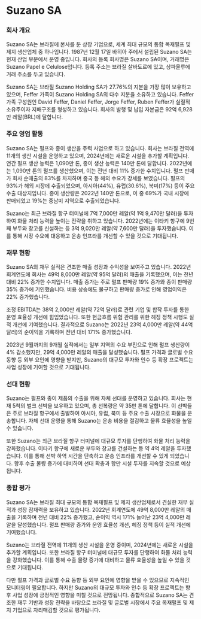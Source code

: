 # Suzano SA

### 회사 개요

Suzano SA는 브라질에 본사를 둔 상장 기업으로, 세계 최대 규모의 통합 목재펄프 및 제지 생산업체 중 하나입니다. 1987년 12월 17일 바히아 주에서 설립된 Suzano SA는 현재 산업 부문에서 운영 중입니다. 회사의 등록 회사명은 Suzano SA이며, 거래명은 Suzano Papel e Celulose입니다. 등록 주소는 브라질 살바도르에 있고, 상파울루에 거래 주소를 두고 있습니다.

Suzano SA는 브라질 Suzano Holding SA가 27.76%의 지분을 가장 많이 보유하고 있으며, Feffer 가족이 Suzano Holding SA의 다수 지분을 소유하고 있습니다. Feffer 가족 구성원인 David Feffer, Daniel Feffer, Jorge Feffer, Ruben Feffer가 실질적 소유주이자 지배구조를 형성하고 있습니다. 회사의 발행 및 납입 자본금은 92억 6,928만 레알(BRL)에 달합니다.

### 주요 영업 활동

Suzano SA는 펄프와 종이 생산을 주력 사업으로 하고 있습니다. 회사는 브라질 전역에 11개의 생산 시설을 운영하고 있으며, 2024년에는 새로운 시설을 추가할 계획입니다. 연간 펄프 생산 능력은 1,090만 톤, 종이 생산 능력은 140만 톤에 달합니다. 2022년에는 1,090만 톤의 펄프를 생산했으며, 이는 전년 대비 11% 증가한 수치입니다. 펄프 판매가 회사 순매출의 83%를 차지하며 중국 등 해외 수요가 강세를 보였습니다. 펄프의 93%가 해외 시장에 수출되었으며, 아시아(44%), 유럽(30.6%), 북미(17%) 등이 주요 수출 대상지입니다. 종이 생산량은 2022년 140만 톤으로, 이 중 69%가 국내 시장에 판매되었고 19%는 중남미 지역으로 수출되었습니다.

Suzano는 최근 브라질 항구 터미널에 7억 7,000만 레알(약 1억 9,470만 달러)을 투자하여 화물 처리 능력을 높이는 전략을 취하고 있습니다. 2022년에는 이타키 항구에 9번째 부두와 창고를 신설하는 등 3억 9,020만 레알(약 7,600만 달러)을 투자했습니다. 이를 통해 시장 수요에 대응하고 운송 인프라를 개선할 수 있을 것으로 기대됩니다.

### 재무 현황

Suzano SA의 재무 실적은 견조한 매출 성장과 수익성을 보여주고 있습니다. 2022년 회계연도에 회사는 49억 8,000만 레알(약 95억 달러)의 매출을 기록했으며, 이는 전년 대비 22% 증가한 수치입니다. 매출 증가는 주로 펄프 판매량 19% 증가와 종이 판매량 35% 증가에 기인했습니다. 비용 상승에도 불구하고 판매량 증가로 인해 영업이익은 22% 증가했습니다.

조정 EBITDA는 38억 2,000만 레알(약 72억 달러)로 관련 기업 및 합작 투자를 통한 운영 효율성 개선에 힘입었습니다. 또한 현금흐름 위험 관리를 위한 헤징 정책 시행도 실적 개선에 기여했습니다. 결과적으로 Suzano는 2022년 23억 4,000만 레알(약 44억 달러)의 순이익을 기록하며 전년 대비 171% 증가했습니다.

2023년 9월까지의 9개월 실적에서는 일부 지역의 수요 부진으로 인해 펄프 생산량이 4% 감소했지만, 29억 4,000만 레알의 매출을 달성했습니다. 펄프 가격과 글로벌 수요 동향 등 외부 요인에 영향을 받지만, Suzano의 대규모 투자와 인수 등 확장 프로젝트는 사업 성장에 기여할 것으로 기대됩니다.

### 선대 현황

Suzano는 펄프와 종이 제품의 수출을 위해 자체 선대를 운영하고 있습니다. 회사는 현재 5척의 벌크 선박을 보유하고 있으며, 총 선복량은 약 35만 톤에 달합니다. 이 선박들은 주로 브라질 항구에서 출발하여 아시아, 유럽, 북미 등 주요 수출 시장으로 화물을 운송합니다. 자체 선대 운영을 통해 Suzano는 운송 비용을 절감하고 물류 효율성을 높일 수 있습니다.

또한 Suzano는 최근 브라질 항구 터미널에 대규모 투자를 단행하여 화물 처리 능력을 강화했습니다. 이타키 항구에 새로운 부두와 창고를 건설하는 등 약 4억 레알을 투자했습니다. 이를 통해 선박 하역 시간을 단축하고 운송 인프라를 개선할 수 있게 되었습니다. 향후 수출 물량 증가에 대비하여 선대 확충과 항만 시설 투자를 지속할 것으로 예상됩니다.

### 종합 평가

Suzano SA는 브라질 최대 규모의 통합 목재펄프 및 제지 생산업체로서 견실한 재무 실적과 성장 잠재력을 보유하고 있습니다. 2022년 회계연도에 49억 8,000만 레알의 매출을 기록하며 전년 대비 22% 증가했고, 순이익 역시 171% 늘어난 23억 4,000만 레알을 달성했습니다. 펄프 판매량 증가와 운영 효율성 개선, 헤징 정책 등이 실적 개선에 기여했습니다. 

Suzano는 브라질 전역에 11개의 생산 시설을 운영 중이며, 2024년에는 새로운 시설을 추가할 계획입니다. 또한 브라질 항구 터미널에 대규모 투자를 단행하여 화물 처리 능력을 강화했습니다. 이를 통해 수출 물량 증가에 대비하고 물류 효율성을 높일 수 있을 것으로 기대됩니다.

다만 펄프 가격과 글로벌 수요 동향 등 외부 요인에 영향을 받을 수 있으므로 지속적인 모니터링이 필요합니다. 하지만 Suzano의 대규모 투자와 인수 등 확장 프로젝트는 향후 사업 성장에 긍정적인 영향을 미칠 것으로 전망됩니다. 종합적으로 Suzano SA는 견조한 재무 기반과 성장 전략을 바탕으로 브라질 및 글로벌 시장에서 주요 목재펄프 및 제지 기업으로 자리매김할 것으로 평가됩니다.

